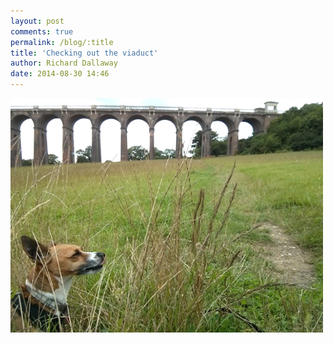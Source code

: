 ```yaml
---
layout: post
comments: true
permalink: /blog/:title
title: 'Checking out the viaduct'
author: Richard Dallaway
date: 2014-08-30 14:46
---
```


<div><a href="/media/tp_IMG_20140830_144538.jpg"><img src="/media/tp_thumb_IMG_20140830_144538.jpg" width="500" height="375"/></a></div>


  
      
